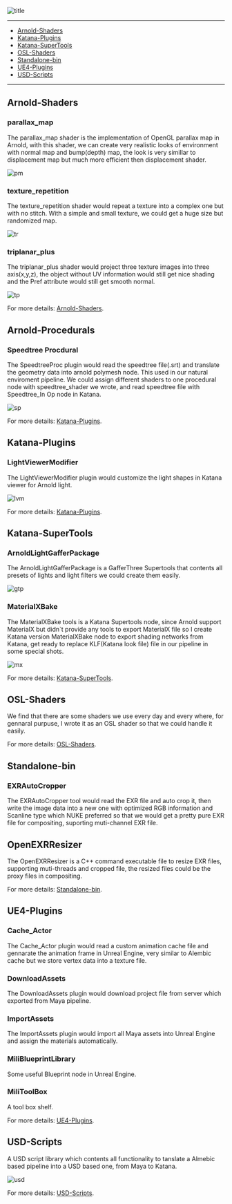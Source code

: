 ![title](https://user-images.githubusercontent.com/16664056/43777247-c330ea2c-9a84-11e8-801f-37de5c868735.png)

------------------------

* [Arnold-Shaders](https://github.com/iceprincefounder/awesome-works#arnold-shaders)
* [Katana-Plugins](https://github.com/iceprincefounder/awesome-works#katana-plugins)
* [Katana-SuperTools](https://github.com/iceprincefounder/awesome-works#katana-supertools)
* [OSL-Shaders](https://github.com/iceprincefounder/awesome-works#osl-shaders)
* [Standalone-bin](https://github.com/iceprincefounder/awesome-works#standalone-bin)
* [UE4-Plugins](https://github.com/iceprincefounder/awesome-works#ue4-plugins)
* [USD-Scripts](https://github.com/iceprincefounder/awesome-works#usd-scripts)

------------------------



## Arnold-Shaders

### parallax_map

The parallax_map shader is the implementation of OpenGL parallax map in Arnold, with this shader, we can create very realistic looks of environment with normal map and bump(depth) map, the look is very simillar to displacement map but much more efficient then displacement shader.

![pm](https://user-images.githubusercontent.com/16664056/43777727-447f6396-9a86-11e8-88a7-1ed80f6b310c.png)


### texture_repetition

The texture_repetition shader would repeat a texture into a complex one but with no stitch. With a simple and small texture, we could get a huge size but randomized map.

![tr](https://user-images.githubusercontent.com/16664056/43777159-93359160-9a84-11e8-896b-e02b00132921.png)


### triplanar_plus

The triplanar_plus shader would project three texture images into three axis(x,y,z), the object without UV information would still get nice shading and the Pref attribute would still get smooth normal.

![tp](https://user-images.githubusercontent.com/16664056/43777168-981706a0-9a84-11e8-93fa-321c97c77000.png)

For more details: [Arnold-Shaders](https://github.com/iceprincefounder/awesome-works/tree/master/Arnold-Shaders).





## Arnold-Procedurals

### Speedtree Procdural

The SpeedtreeProc plugin would read the speedtree file(.srt) and translate the geometry data into arnold polymesh node. This used in our natural enviroment pipeline. We could assign different shaders to one procedural node with speedtree_shader we wrote, and read speedtree file with Speedtree_In Op node in Katana.

![sp](https://user-images.githubusercontent.com/16664056/43777259-cade430a-9a84-11e8-99d1-cc59f4d306ae.png)

For more details: [Katana-Plugins](https://github.com/iceprincefounder/awesome-works/tree/master/Arnold-Procedurals).





## Katana-Plugins

### LightViewerModifier

The LightViewerModifier plugin would customize the light shapes in Katana viewer for Arnold light.

![lvm](https://user-images.githubusercontent.com/16664056/43777594-d9eb4586-9a85-11e8-9537-0308c57742f0.png)

For more details: [Katana-Plugins](https://github.com/iceprincefounder/awesome-works/tree/master/Katana-Plugins).





## Katana-SuperTools

### ArnoldLightGafferPackage

The ArnoldLightGafferPackage is a GafferThree Supertools that contents all presets of lights and light filters we could create them easily.

![gtp](https://user-images.githubusercontent.com/16664056/43777604-df175ca2-9a85-11e8-88f1-8c36f4ea6667.png)


### MaterialXBake

The MaterialXBake tools is a Katana Supertools node, since Arnold support MaterialX but didn\`t provide any tools to export MaterialX file so I create Katana version MaterialXBake node to export shading networks from Katana, get ready to replace KLF(Katana look file) file in our pipeline in some special shots.

![mx](https://user-images.githubusercontent.com/16664056/43777614-e41b9470-9a85-11e8-983f-4395cbc382c2.png)

For more details: [Katana-SuperTools](https://github.com/iceprincefounder/awesome-works/tree/master/Katana-SuperTools).





## OSL-Shaders

We find that there are some shaders we use every day and every where, for gennaral purpuse, I wrote it as an OSL shader so that we could handle it easily. 

For more details: [OSL-Shaders](https://github.com/iceprincefounder/awesome-works/tree/master/OSL-Shaders).





## Standalone-bin

### EXRAutoCropper

The EXRAutoCropper tool would read the EXR file and auto crop it, then write the image data into a new one with optimized RGB information and Scanline type which NUKE preferred so that we would get a pretty pure EXR file for compositing, suporting muti-channel EXR file.

## OpenEXRResizer

The OpenEXRResizer is a C++ command executable file to resize EXR files, supporting muti-threads and cropped file, the resized files could be the proxy files in compositing.

For more details: [Standalone-bin](https://github.com/iceprincefounder/awesome-works/tree/master/Standalone-bin).





## UE4-Plugins

### Cache_Actor

The Cache_Actor plugin would read a custom animation cache file and gennarate the animation frame in Unreal Engine, very similar to Alembic cache but we store vertex data into a texture file.

### DownloadAssets

The DownloadAssets plugin would download project file from server which exported from Maya pipeline.

### ImportAssets

The ImportAssets plugin would import all Maya assets into Unreal Engine and assign the materials automatically.

### MiliBlueprintLibrary

Some useful Blueprint node in Unreal Engine.

### MiliToolBox

A tool box shelf.

For more details: [UE4-Plugins](https://github.com/iceprincefounder/awesome-works/tree/master/UE4-Plugins).





## USD-Scripts

A USD script library which contents all functionality to tanslate a Almebic based pipeline into a USD based one, from Maya to Katana.

![usd](https://user-images.githubusercontent.com/16664056/43777650-fffd271c-9a85-11e8-9581-9f6558309301.png)

For more details: [USD-Scripts](https://github.com/iceprincefounder/awesome-works/tree/master/USD-Scripts).
